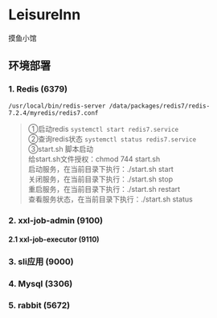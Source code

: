 # LeisureInn
摸鱼小馆
  
## 环境部署  
### 1. Redis (6379)
`/usr/local/bin/redis-server /data/packages/redis7/redis-7.2.4/myredis/redis7.conf`
> ①启动redis
`systemctl start redis7.service`  
> ②查询redis状态
> `systemctl status redis7.service`    
> ③start.sh 脚本启动  
给start.sh文件授权：chmod 744 start.sh   
启动服务，在当前目录下执行：./start.sh start  
关闭服务，在当前目录下执行：./start.sh stop  
重启服务，在当前目录下执行：./start.sh restart  
查看服务状态，在当前目录下执行：./start.sh status  

### 2. xxl-job-admin (9100)

#### 2.1  xxl-job-executor (9110)

### 3. sli应用 (9000)  


### 4. Mysql (3306) 


### 5. rabbit (5672)













